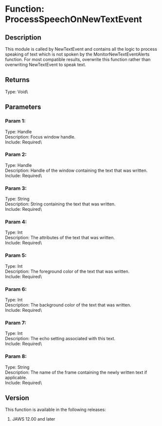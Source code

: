 # Function: ProcessSpeechOnNewTextEvent

## Description

This module is called by NewTextEvent and contains all the logic to
process speaking of text which is not spoken by the
MonitorNewTextEventAlerts function. For most compatible results,
overwrite this function rather than overwriting NewTextEvent to speak
text.

## Returns

Type: Void\

## Parameters

### Param 1:

Type: Handle\
Description: Focus window handle.\
Include: Required\

### Param 2:

Type: Handle\
Description: Handle of the window containing the text that was written.\
Include: Required\

### Param 3:

Type: String\
Description: String containing the text that was written.\
Include: Required\

### Param 4:

Type: Int\
Description: The attributes of the text that was written.\
Include: Required\

### Param 5:

Type: Int\
Description: The foreground color of the text that was written.\
Include: Required\

### Param 6:

Type: Int\
Description: The background color of the text that was written.\
Include: Required\

### Param 7:

Type: Int\
Description: The echo setting associated with this text.\
Include: Required\

### Param 8:

Type: String\
Description: The name of the frame containing the newly written text if
applicable.\
Include: Required\

## Version

This function is available in the following releases:

1.  JAWS 12.00 and later
